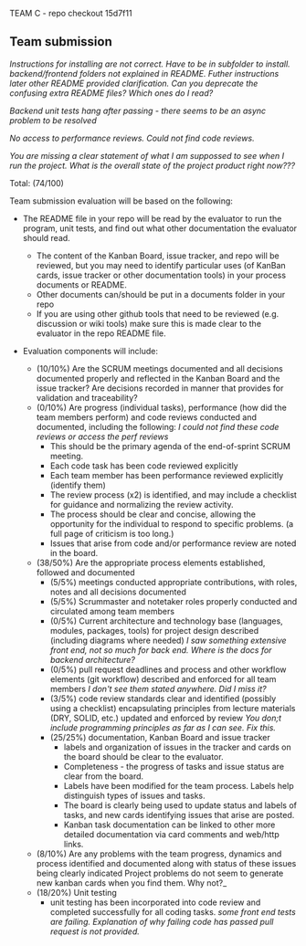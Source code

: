 TEAM C - repo checkout 15d7f11

## Team submission

_Instructions for installing are not correct. Have to be in subfolder to install. backend/frontend folders not explained in README. Futher instructions later other README provided clarification. Can you deprecate the confusing extra README files? Which ones do I read?_

_Backend unit tests hang after passing - there seems to be an async problem to be resolved_

_No access to performance reviews. Could not find code reviews._

_You are missing a clear statement of what I am suppossed to see when I run the project. What is the overall state of the project product right now???_


Total: (74/100)


Team submission evaluation will be based on the following:

* The README file in your repo will be read by the evaluator to run the program, unit tests, and find out what other documentation the evaluator should read.
  * The content of the Kanban Board, issue tracker, and repo will be reviewed, but you may need to identify particular uses (of KanBan cards, issue tracker or other documentation tools) in your process documents or README.
  * Other documents can/should be put in a documents folder in your repo
  * If you are using other github tools that need to be reviewed (e.g. discussion or wiki tools) make sure this is made clear to the evaluator in the repo README file.

* Evaluation components will include:
  * (10/10%) Are the SCRUM meetings documented and all decisions documented properly and reflected in the Kanban Board and the issue tracker? Are decisions recorded in manner that provides for validation and traceability?
  * (0/10%) Are progress (individual tasks), performance (how did the team members perform) and code reviews conducted and documented, including the following:
  _I could not find these code reviews or access the perf reviews_
    * This should be the primary agenda of the end-of-sprint SCRUM meeting.
    * Each code task has been code reviewed explicitly
    * Each team member has been performance reviewed explicitly (identify them)
    * The review process (x2) is identified, and may include a checklist for guidance and normalizing the review activity.
    * The process should be clear and concise, allowing the opportunity for the individual to respond to specific problems. (a full page of criticism is too long.)
    * Issues that arise from code and/or performance review are noted in the board.
  * (38/50%) Are the appropriate process elements established, followed and documented
    * (5/5%) meetings conducted appropriate contributions, with roles, notes and all decisions documented
    * (5/5%) Scrummaster and notetaker roles properly conducted and circulated among team members
    * (0/5%) Current architecture and technology base (languages, modules, packages, tools) for project design described (including diagrams where needed) 
    _I saw something extensive front end, not so much for back end. Where is the docs for backend architecture?_
    * (0/5%) pull request deadlines and process and other workflow elements (git workflow) described and enforced for all team members
    _I don't see them stated anywhere. Did I miss it?_
    * (3/5%) code review standards clear and identified (possibly using a checklist) encapsulating principles from lecture materials (DRY, SOLID, etc.) updated and enforced by review
    _You don;t include programming principles as far as I can see. Fix this._
    * (25/25%) documentation, Kanban Board and issue tracker
      * labels and organization of issues in the tracker and cards on the board should be clear to the evaluator.
      * Completeness - the progress of tasks and issue status are clear from the board.
      * Labels have been modified for the team process. Labels help distinguish types of issues and tasks.
      * The board is clearly being used to update status and labels of tasks, and new cards identifying issues that arise are posted. 
      * Kanban task documentation can be linked to other more detailed documentation via card comments and web/http links.
  * (8/10%) Are any problems with the team progress, dynamics and process identified and documented along with status of these issues being clearly indicated
  	Project problems do not seem to generate new kanban cards when you find them. Why not?_
  * (18/20%) Unit testing
    * unit testing has been incorporated into code review and completed successfully for all coding tasks.
    _some front end tests are failing. Explanation of why failing code has passed pull request is not provided._
